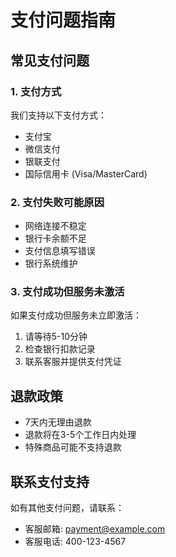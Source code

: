 # 支付问题指南

## 常见支付问题

### 1. 支付方式
我们支持以下支付方式：
- 支付宝
- 微信支付
- 银联支付
- 国际信用卡 (Visa/MasterCard)

### 2. 支付失败可能原因
- 网络连接不稳定
- 银行卡余额不足
- 支付信息填写错误
- 银行系统维护

### 3. 支付成功但服务未激活
如果支付成功但服务未立即激活：
1. 请等待5-10分钟
2. 检查银行扣款记录
3. 联系客服并提供支付凭证

## 退款政策
- 7天内无理由退款
- 退款将在3-5个工作日内处理
- 特殊商品可能不支持退款

## 联系支付支持
如有其他支付问题，请联系：
- 客服邮箱: payment@example.com
- 客服电话: 400-123-4567
